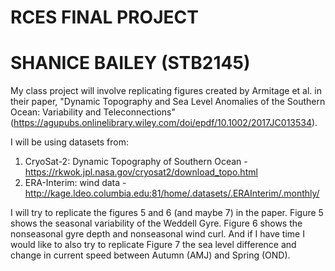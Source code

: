 # RCES FINAL PROJECT
# SHANICE BAILEY (STB2145)

My class project will involve replicating figures created by Armitage et al. in their paper, "Dynamic Topography and Sea Level Anomalies of the Southern Ocean: Variability and Teleconnections" (https://agupubs.onlinelibrary.wiley.com/doi/epdf/10.1002/2017JC013534).

I will be using datasets from:
1) CryoSat-2: Dynamic Topography of Southern Ocean - https://rkwok.jpl.nasa.gov/cryosat2/download_topo.html
2) ERA-Interim: wind data - http://kage.ldeo.columbia.edu:81/home/.datasets/.ERAInterim/.monthly/

I will try to replicate the figures 5 and 6 (and maybe 7) in the paper. Figure 5 shows the seasonal variability of the Weddell Gyre. Figure 6 shows the nonseasonal gyre depth and nonseasonal wind curl. And if I have time I would like to also try to replicate Figure 7 the sea level difference and change in current speed between Autumn (AMJ) and Spring (OND).